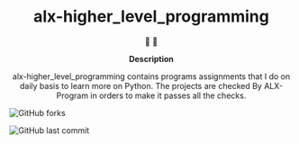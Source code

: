 <h1 align="center">
alx-higher_level_programming
</h1>

<p align="center">
   📄 🚀
</p>

<p align="center">
  <strong>
   Description
  </strong>
</p>

<p align="center">
alx-higher_level_programming contains programs assignments that I do on daily basis to learn more on Python. The projects are checked By ALX-Program in orders to make it passes all the checks.
</p>



![GitHub forks](https://img.shields.io/github/forks/prof-percival/alx-higher_level_programming?style=social)

![GitHub last commit](https://img.shields.io/github/last-commit/prof-percival/alx-higher_level_programming)
